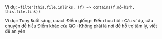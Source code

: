 Ví dụ: `=filter(this.file.inlinks, (f) => contains(f.mô-hình, this.file.link))`

Ví dụ:: Tony Buổi sáng, coach
Điểm giống::
Điểm học hỏi:: Các ví dụ, câu chuyện dễ hiểu
Điểm khác của QC:: Không phải là nơi để hỗ trợ tâm lý, viết để an yên
